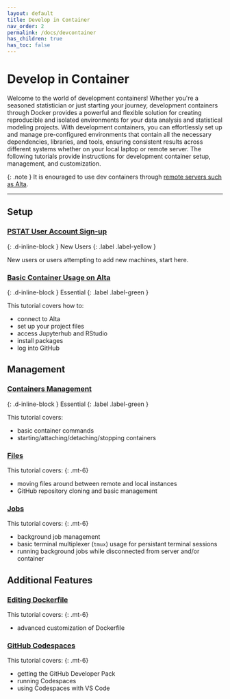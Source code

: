 ```yaml
---
layout: default
title: Develop in Container
nav_order: 2
permalink: /docs/devcontainer
has_children: true
has_toc: false
---
```


# Develop in Container

Welcome to the world of development containers! Whether you're a seasoned statistician or just starting your journey, development containers through Docker provides a powerful and flexible solution for creating reproducible and isolated environments for your data analysis and statistical modeling projects. With development containers, you can effortlessly set up and manage pre-configured environments that contain all the necessary dependencies, libraries, and tools, ensuring consistent results across different systems whether on your local laptop or remote server.  The following tutorials provide instructions for development container setup, management, and customization.

{: .note }
It is enouraged to use dev containers through [remote servers such as Alta](/docs/computing/department-sources#alta).

----

## Setup 

### [PSTAT User Account Sign-up](/docs/devcontainer/new-accounts)
{: .d-inline-block }
New Users
{: .label .label-yellow }

New users or users attempting to add new machines, start here.

### [Basic Container Usage on Alta](/docs/devcontainer/basic-usage/)
{: .d-inline-block }
Essential
{: .label .label-green }

This tutorial covers how to:
- connect to Alta
- set up your project files
- access Jupyterhub and RStudio
- install packages
- log into GitHub

<!-- ## Initial Setup

### 1. [SSH Setup](/docs/devcontainer/ssh-setup/)
{: .d-inline-block }
Essential
{: .label .label-green }

This tutorial covers how to:
- set up SSH keys
- manage keys 
- connect to remote servers via terminal
- set up GitHub SSH keys for repository access

### 2. [VS Code Setup](/docs/devcontainer/vscode-setup/)
{: .d-inline-block }
Essential
{: .label .label-green }

This tutorial covers:
- basic VS Code configuration 
- connecting to remote servers via VS Code 
- customizing languages, packages, and system through Dockerfile templates
- initial dev container setup

### 3. [Local Setup](/docs/devcontainer/local-setup/) 
{: .d-inline-block }
Optional
{: .label }
{: .d-inline-block }

This tutorial covers:
- local Docker installation
- Docker configuration -->

## Management

### [Containers Management](/docs/devcontainer/container-management/)
{: .d-inline-block }
Essential
{: .label .label-green }

This tutorial covers:
- basic container commands
- starting/attaching/detaching/stopping containers

### [Files](/docs/devcontainer/file-management/)

This tutorial covers:
{: .mt-6}
- moving files around between remote and local instances
- GitHub repository cloning and basic management

### [Jobs](/docs/devcontainer/job-management/)

This tutorial covers:
{: .mt-6}
- background job management
- basic terminal multiplexer (`tmux`) usage for persistant terminal sessions
- running background jobs while disconnected from server and/or container

## Additional Features

### [Editing Dockerfile](/docs/devcontainer/editing-dockerfile/)

This tutorial covers:
{: .mt-6}
- advanced customization of Dockerfile

### [GitHub Codespaces](/docs/devcontainer/github-codespaces/)

This tutorial covers:
{: .mt-6}
- getting the GitHub Developer Pack
- running Codespaces
- using Codespaces with VS Code

